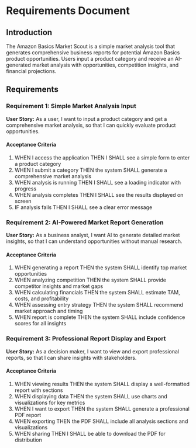 # Requirements Document

## Introduction

The Amazon Basics Market Scout is a simple market analysis tool that generates comprehensive business reports for potential Amazon Basics product opportunities. Users input a product category and receive an AI-generated market analysis with opportunities, competition insights, and financial projections.

## Requirements

### Requirement 1: Simple Market Analysis Input

**User Story:** As a user, I want to input a product category and get a comprehensive market analysis, so that I can quickly evaluate product opportunities.

#### Acceptance Criteria

1. WHEN I access the application THEN I SHALL see a simple form to enter a product category
2. WHEN I submit a category THEN the system SHALL generate a comprehensive market analysis
3. WHEN analysis is running THEN I SHALL see a loading indicator with progress
4. WHEN analysis completes THEN I SHALL see the results displayed on screen
5. IF analysis fails THEN I SHALL see a clear error message

### Requirement 2: AI-Powered Market Report Generation

**User Story:** As a business analyst, I want AI to generate detailed market insights, so that I can understand opportunities without manual research.

#### Acceptance Criteria

1. WHEN generating a report THEN the system SHALL identify top market opportunities
2. WHEN analyzing competition THEN the system SHALL provide competitor insights and market gaps
3. WHEN calculating financials THEN the system SHALL estimate TAM, costs, and profitability
4. WHEN assessing entry strategy THEN the system SHALL recommend market approach and timing
5. WHEN report is complete THEN the system SHALL include confidence scores for all insights

### Requirement 3: Professional Report Display and Export

**User Story:** As a decision maker, I want to view and export professional reports, so that I can share insights with stakeholders.

#### Acceptance Criteria

1. WHEN viewing results THEN the system SHALL display a well-formatted report with sections
2. WHEN displaying data THEN the system SHALL use charts and visualizations for key metrics
3. WHEN I want to export THEN the system SHALL generate a professional PDF report
4. WHEN exporting THEN the PDF SHALL include all analysis sections and visualizations
5. WHEN sharing THEN I SHALL be able to download the PDF for distribution